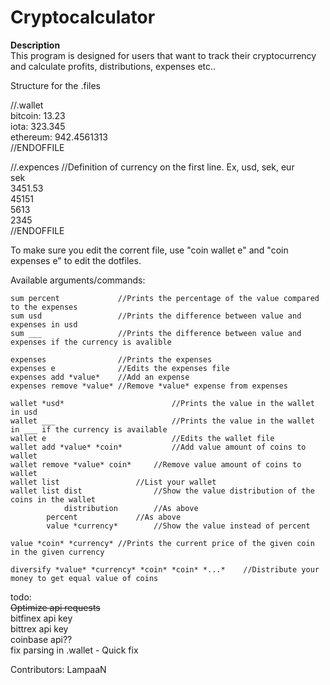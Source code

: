 # Cryptocalculator

**Description**    
This program is designed for users that want to track their cryptocurrency  
and calculate profits, distributions, expenses etc..  
  
  
Structure for the .files    
  
//.wallet  
bitcoin: 13.23  
iota: 323.345  
ethereum: 942.4561313  
//ENDOFFILE  
  
  
//.expences //Definition of currency on the first line. Ex, usd, sek, eur  
sek  
3451.53  
45151  
5613  
2345  
//ENDOFFILE  
  
  
To make sure you edit the corrent file, use "coin wallet e" and "coin expenses e" to edit the dotfiles.  
  
Available arguments/commands:  
```
sum percent             //Prints the percentage of the value compared to the expenses  
sum usd                 //Prints the difference between value and expenses in usd
sum ___                 //Prints the difference between value and expenses if the currency is avalible
  
expenses                //Prints the expenses  
expenses e              //Edits the expenses file  
expenses add *value*	//Add an expense
expenses remove *value* //Remove *value* expense from expenses
  
wallet *usd*                        //Prints the value in the wallet in usd   
wallet ___                          //Prints the value in the wallet in ___ if the currency is available   
wallet e                            //Edits the wallet file   
wallet add *value* *coin*           //Add value amount of coins to wallet  
wallet remove *value* coin*	    //Remove value amount of coins to wallet  
wallet list		            //List your wallet   
wallet list dist	            //Show the value distribution of the coins in the wallet  
            distribution	    //As above   
	    percent	            //As above   
	    value *currency*	    //Show the value instead of percent   
  
value *coin* *currency*	//Prints the current price of the given coin in the given currency  
  
diversify *value* *currency* *coin* *coin* *...* 	//Distribute your money to get equal value of coins
```
  
  
  
  
  
todo:  
~~Optimize api requests~~  
bitfinex api key  
bittrex api key  
coinbase api??  
fix parsing in .wallet - Quick fix
  
  
  
Contributors: LampaaN
